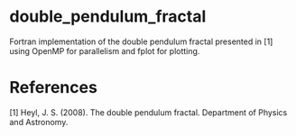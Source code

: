# double_pendulum_fractal
Fortran implementation of the double pendulum fractal presented in [1] using OpenMP for parallelism and fplot for plotting.

# References
[1] Heyl, J. S. (2008). The double pendulum fractal. Department of Physics and Astronomy.